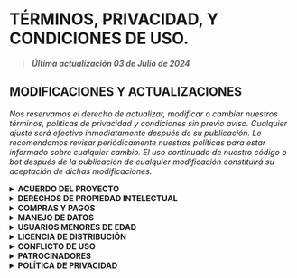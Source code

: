 # TÉRMINOS, PRIVACIDAD, Y CONDICIONES DE USO.
 
> **_Última actualización 03 de Julio de 2024_**

## MODIFICACIONES Y ACTUALIZACIONES
_Nos reservamos el derecho de actualizar, modificar o cambiar nuestros términos, políticas de privacidad y condiciones sin previo aviso. Cualquier ajuste será efectivo inmediatamente después de su publicación. Le recomendamos revisar periódicamente nuestras políticas para estar informado sobre cualquier cambio. El uso continuado de nuestro código o bot después de la publicación de cualquier modificación constituirá su aceptación de dichas modificaciones._

<details>
<summary><b>ACUERDO DEL PROYECTO</b></summary>
      
Al utilizar este proyecto, ya sea como anfitrión de ejecución del código o como usuario común, usted acepta plenamente los términos establecidos en este acuerdo y se compromete a cumplir con las disposiciones de la licencia del código asociado. En caso contrario, se le insta a cesar inmediatamente el uso del proyecto.
1.	`Aceptación de Términos:` Al acceder y utilizar este proyecto, reconoce y acepta cumplir con la totalidad de los términos y condiciones establecidos en este acuerdo.

2.	`Roles de Uso:` Este proyecto puede ser utilizado tanto por los anfitriones de ejecución del código como por usuarios comunes. Ambos están sujetos a las disposiciones de este acuerdo y deben respetar la licencia del código subyacente.

3.	`Compromiso con la Licencia del Código:` Usted reconoce y acepta que el uso de este proyecto está condicionado al cumplimiento de la licencia del código asociado. Cualquier violación de dicha licencia puede resultar en la terminación del acceso al proyecto.

4.	`Cese de Uso:` En caso de no aceptar estos términos o de no cumplir con la licencia del código, le instamos a dejar de utilizar el proyecto de inmediato.
</details>

<details>
<summary><b>DERECHOS DE PROPIEDAD INTELECTUAL</b></summary>
  
> **Este repositorio, es dueño originalmente de [Anthony](https://wa.me/5215625060788), incluye complementos que han sido creados bajo la propiedad exclusiva de este repositorio.**

1.	`Complementos bajo Propiedad del Repositorio:` Los complementos contenidos en este repositorio han sido desarrollados y son propiedad exclusiva del mismo. Cualquier reproducción, distribución o uso no autorizado de estos complementos está estrictamente prohibido y sujeto a las leyes de propiedad intelectual.

2.	`Elementos de Uso Libre al Público:` A menos que se indique expresamente lo contrario, los siguientes elementos dentro del proyecto no están sujetos a derechos ni propiedad, lo que implica que su uso es libre al público:
<br />•	Logos<br />
•	Audios<br />
•	Enlaces<br />
• Vídeos<br />
•	Imágenes que componen el proyecto en su uso de ejecución<br />

4.	`Restricciones:` El hecho de que ciertos elementos se consideren de uso libre no exime al usuario de cumplir con otras restricciones establecidas en este repositorio, incluidas las licencias específicas asociadas con el código fuente.

5.	`Reconocimiento:` Se recomienda, aunque no es obligatorio, que se brinde reconocimiento adecuado al repositorio y sus creadores al utilizar cualquier elemento, incluso aquellos considerados de uso libre.
</details>

<details>
<summary><b>COMPRAS Y PAGOS</b></summary>
  
Para renta de un bot ya creado, perzonalizado o adquirir la licencia oficial es a traves de [**WhatsApp**](https://wa.me/5215625060788).<br /><br />
Cualquier otra interpretación de términos como "compra" o "pago" se refiere exclusivamente a acciones intangibles y ficticias que complementan el uso del bot para los usuarios. Estas acciones no conllevan transacciones financieras reales y se deben entender como parte de la experiencia de uso del servicio. La donación voluntaria, si se elige realizarla, es independiente de la funcionalidad principal del código y se destina únicamente al soporte y mejora continua del proyecto.
</details>

<details>
<summary><b>MANEJO DE DATOS</b></summary>
  
Al utilizar el código o, en su defecto, el bot, se asume que usted acepta todos los términos y condiciones, lo que incluye la posibilidad de utilizar sus datos públicos para complementar el funcionamiento del bot.

Los datos almacenados en diversas plataformas donde se ejecute el código quedan a discreción del propietario del bot en cuanto a su utilización. Nosotros solo almacenamos sus datos con el objetivo de mejorar la experiencia al utilizar el bot. Después de un periodo sin uso, procedemos a eliminar los datos, garantizando así la privacidad y la seguridad de la información recopilada.
</details>

<details>
<summary><b>USUARIOS MENORES DE EDAD</b></summary>

Debido a que cierto contenido del código, después de su procesamiento, puede contener información o material que no es apropiado para todo el público, incluso al aplicar metodologías para ocultar ciertos contenidos, no podemos garantizar su total efectividad. Por este motivo, el uso de este código está permitido únicamente para personas mayores de 18 años, de acuerdo con la [**Convención sobre los Derechos del Niño (CDN, CRC en inglés)**](https://www.un.org/es/events/childrenday/pdf/derechos.pdf), un tratado internacional de las Naciones Unidas.

Si, de alguna manera, una persona menor de esa edad utiliza el código o el bot, no asumimos responsabilidad por el contenido visualizado. Es responsabilidad de los padres o tutores supervisar y controlar el acceso de los menores a este código, garantizando que se cumplan las normativas legales y éticas pertinentes.
</details>

<details>
<summary><b>LICENCIA DE DISTRIBUCIÓN</b></summary>

- [x] **1. AUTORIZADOS**<br>
> **Distribución autorizada del código solo con [Anthony](https://wa.me/5215625060788).**

Solo las personas debidamente autorizadas por la propietaria tienen permiso para distribuir el código, ya sea con fines comerciales o educativos. La lista de distribuidores autorizados, quienes han solicitado y obtenido permiso, estará disponible públicamente.
Si deseas utilizar este código con fines comerciales y no cuentas con el permiso de la propietaria, debes contactarte formalmente a través de sus canales oficiales para solicitar autorización.

- [x] **2. MANEJO Y/O USO DEL CÓDIGO**<br>
> **No garantizamos cómo se manejan datos y políticas de distribuidores.**

No proporcionamos garantías a la comunidad sobre cómo se manejarán los datos, los costos y las políticas de los distribuidores autorizados. El usuario es responsable de entender y aceptar las condiciones establecidas por los distribuidores autorizados.

- [ ] **3. NO AUTORIZADOS**<br>
> **Denuncia a quienes vendan sin autorización. No permitas que inocentes sean estafados.**

Si identificas a alguien que vende nuestro código y no aparece en la lista de distribuidores autorizados, te invitamos a denunciarlo. Notifica a los desarrolladores de este incidente para que se tomen las medidas pertinentes, las cuales están reservadas en este documento. La violación de esta política será tratada con seriedad y conllevará acciones legales si es necesario.
</details>

<details>
<summary><b>CONFLICTO DE USO</b></summary>

Es importante que comprenda que el uso de este código puede resultar en la suspensión de su número si WhatsApp detecta actividades inusuales. En tal caso, no asumiremos la responsabilidad de brindar soporte ni nos haremos cargo de las consecuencias de dicha suspensión.

En el contexto de un bot, es posible que algunos comandos no funcionen correctamente en todo momento. Si detecta que un comando no cumple con su función, le recomendamos que informe sobre el problema a los desarrolladores para que pueda abordarse y resolverse en futuras actualizaciones. Agradecemos su colaboración para mejorar la funcionalidad y la experiencia general del código.
</details>

<details>
<summary><b>PATROCINADORES</b></summary>

<details>
<summary><b>BoxMine Host</b></summary>

El servicio de hosting proporciona alojamiento para NekoTina en sus servidores, enfatizando que no vende el código de GataBot. Han leído y aceptado la política de Nekotina, consolidando mejoras para la Comunidad Nekotina y la comunidad de BoxMine.
</details>

<details>
<summary><b>Cafirexos</b></summary>

Como servicio de hosting especializado en alojamiento de Bots, ofrece una versión de Nekotina con la aprobación de la misma, conforme a su disposición de aceptar la política de Nekotina.
</details>

<details>
<summary><b>Vortexus Cloud</b></summary>

Nekotina forma parte del catálogo de Vortexus Cloud, que ofrece alojamiento en la nube. Este servicio acepta la política de NekoTina, fortaleciendo la disposición de trabajar de manera conjunta.
</details>

### RECOMENDACIÓN DE LECTURA DE POLÍTICAS DE PATROCINADORES

Se sugiere encarecidamente leer la política de cada patrocinador para comprender su funcionamiento específico. Esta medida asegura una comprensión completa de los términos y condiciones asociados con cada servicio de hosting, permitiendo una colaboración efectiva y cumplimiento adecuado con las políticas individuales de cada patrocinador.
</details>

<details>
<summary><b>POLÍTICA DE PRIVACIDAD</b></summary>

### Cuentas Oficiales
Las cuentas oficiales de WhatsApp están bajo el control del Staff Nekotina. Se implementa una rutina de eliminación de mensajes cada 24 horas, y la database se borra con frecuencia para garantizar que no se acumulen datos de usuarios. El progreso en estas cuentas no se mantiene de manera inamovible. El Staff realiza vigilancia para mantener la cuenta activa y utilizar datos públicos que contribuyan a mejorar Nekotina según las diversas situaciones de los usuarios con acceso a la cuenta oficial.

En calidad de bot, subbot o usuario común, es posible que se recopile cierta información, como el número de teléfono, datos de contacto, detalles del dispositivo, ubicación y la información proporcionada durante el uso del código.

Queremos asegurarle que sus datos están resguardados en todo momento. Nos comprometemos a no compartir su información con terceros, a menos que sea estrictamente necesario en el ámbito legal. Esta medida se toma con el firme propósito de garantizar la privacidad y seguridad de sus datos personales.

### Propietarios/as
Si es propietario/a de una cuenta que actúa como Bot, tiene el control de los datos recopilados por el Bot. No podemos garantizar su uso y queda a discreción de cada propietario/a evaluar y manipular los datos según su criterio.

### Usuarios Terceros
Los usuarios terceros, en este contexto, se refieren a los Sub Bots, que están sujetos al control de los propietarios. Estos usuarios pueden recopilar datos a través de la función Sub Bot, y no podemos garantizar cómo se utilizarán dichos datos.
</details>

